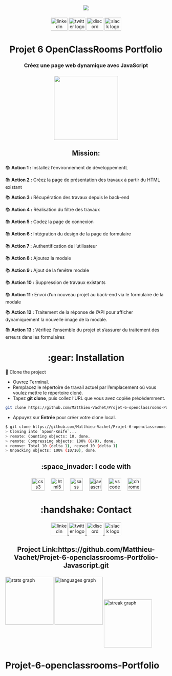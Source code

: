 <div align="center">
  <img src="https://profile-counter.glitch.me/Matthieu-Vachet/count.svg?"  />
</div>

###

<div align="center">
  <a href="www.linkedin.com/in/matthieu-vachet-46b7231b0" target="_blank">
    <img src="https://raw.githubusercontent.com/maurodesouza/profile-readme-generator/master/src/assets/icons/social/linkedin/default.svg" width="52" height="40" alt="linkedin logo"  />
  </a>
  <a href="https://twitter.com/ShinyHunting02" target="_blank">
    <img src="https://raw.githubusercontent.com/maurodesouza/profile-readme-generator/master/src/assets/icons/social/twitter/default.svg" width="52" height="40" alt="twitter logo"  />
  </a>
  <a href="https://discord.com/matthieu_v" target="_blank">
    <img src="https://raw.githubusercontent.com/maurodesouza/profile-readme-generator/master/src/assets/icons/social/discord/default.svg" width="52" height="40" alt="discord logo"  />
  </a>
  <a href="https://app.slack.com/Matthieu Vachet" target="_blank">
    <img src="https://raw.githubusercontent.com/maurodesouza/profile-readme-generator/master/src/assets/icons/social/slack/default.svg" width="52" height="40" alt="slack logo"  />
  </a>
</div>

###

<h1 align="center">Projet 6 OpenClassRooms Portfolio</h1>

###

<h3 align="center">Créez une page web dynamique avec JavaScript</h3>

###

<div align="center">
  <img height="200" src="https://zupimages.net/up/23/36/sl2r.png"  />
</div>

###

<h2 align="center">Mission:</h2>

###

<p>📚 <strong>Action 1 :</strong> Installez l’environnement de développementL</p>
<p>📚 <strong>Action 2 :</strong> Créez la page de présentation des travaux à partir du HTML existant</p>
<p>📚 <strong>Action 3 :</strong> Récupération des travaux depuis le back-end</p>
<p>📚 <strong>Action 4 :</strong> Réalisation du filtre des travaux</p>
<p>📚 <strong>Action 5 :</strong>  Codez la page de connexion</p>
<p>📚 <strong>Action 6 :</strong>  Intégration du design de la page de formulaire</p>
<p>📚 <strong>Action 7 :</strong>  Authentification de l’utilisateur</p>
<p>📚 <strong>Action 8 :</strong>  Ajoutez la modale</p>
<p>📚 <strong>Action 9 :</strong>  Ajout de la fenêtre modale</p>
<p>📚 <strong>Action 10 :</strong>  Suppression de travaux existants</p>
<p>📚 <strong>Action 11 :</strong>  Envoi d’un nouveau projet au back-end via le formulaire de la modale</p>
<p>📚 <strong>Action 12 :</strong>  Traitement de la réponse de l’API pour afficher dynamiquement la nouvelle image de la modale.</p>
<p>📚 <strong>Action 13 :</strong>  Vérifiez l’ensemble du projet et s’assurer du traitement des erreurs dans les formulaires</p>


###

<h1 align="center">:gear: Installation</h1>

:toolbox: Clone the project

- Ouvrez Terminal.
- Remplacez le répertoire de travail actuel par l’emplacement où vous voulez mettre le répertoire cloné.
- Tapez <strong>git clone</strong>, puis collez l’URL que vous avez copiée précédemment.

```bash
git clone https://github.com/Matthieu-Vachet/Projet-6-openclassrooms-Portfolio-Javascript.git
```

- Appuyez sur <strong>Entrée</strong> pour créer votre clone local.

```bash
$ git clone https://github.com/Matthieu-Vachet/Projet-6-openclassrooms-Portfolio-Javascript.git
> Cloning into `Spoon-Knife`...
> remote: Counting objects: 10, done.
> remote: Compressing objects: 100% (8/8), done.
> remove: Total 10 (delta 1), reused 10 (delta 1)
> Unpacking objects: 100% (10/10), done.
``` 

<h2 align="center">:space_invader: I code with</h2>

###

<div align="center">
  <img src="https://cdn.jsdelivr.net/gh/devicons/devicon/icons/css3/css3-original.svg" height="40" alt="css3 logo"  />
  <img width="12" />
  <img src="https://cdn.jsdelivr.net/gh/devicons/devicon/icons/html5/html5-original.svg" height="40" alt="html5 logo"  />
  <img width="12" />
  <img src="https://cdn.jsdelivr.net/gh/devicons/devicon/icons/sass/sass-original.svg" height="40" alt="sass logo"  />
  <img width="12" />
  <img src="https://cdn.jsdelivr.net/gh/devicons/devicon/icons/javascript/javascript-original.svg" height="40" alt="javascript logo"  />
  <img width="12" />
  <img src="https://cdn.jsdelivr.net/gh/devicons/devicon/icons/vscode/vscode-original.svg" height="40" alt="vscode logo"  />
  <img width="12" />
  <img src="https://cdn.jsdelivr.net/gh/devicons/devicon/icons/chrome/chrome-original.svg" height="40" alt="chrome logo"  />
</div>

###

<h1 align="center">:handshake: Contact</h1>

###

<div align="center">
  <a href="www.linkedin.com/in/matthieu-vachet-46b7231b0" target="_blank">
    <img src="https://raw.githubusercontent.com/maurodesouza/profile-readme-generator/master/src/assets/icons/social/linkedin/default.svg" width="52" height="40" alt="linkedin logo"  />
  </a>
  <a href="https://twitter.com/ShinyHunting02" target="_blank">
    <img src="https://raw.githubusercontent.com/maurodesouza/profile-readme-generator/master/src/assets/icons/social/twitter/default.svg" width="52" height="40" alt="twitter logo"  />
  </a>
  <a href="https://discord.com/matthieu_v" target="_blank">
    <img src="https://raw.githubusercontent.com/maurodesouza/profile-readme-generator/master/src/assets/icons/social/discord/default.svg" width="52" height="40" alt="discord logo"  />
  </a>
  <a href="https://app.slack.com/Matthieu Vachet" target="_blank">
    <img src="https://raw.githubusercontent.com/maurodesouza/profile-readme-generator/master/src/assets/icons/social/slack/default.svg" width="52" height="40" alt="slack logo"  />
  </a>
</div>

###

<h2 align="center">Project Link:https://github.com/Matthieu-Vachet/Projet-6-openclassrooms-Portfolio-Javascript.git</h2>

###

<div>
  <img src="https://github-readme-stats.vercel.app/api?username=Matthieu-Vachet&hide_title=false&hide_rank=false&show_icons=true&include_all_commits=true&count_private=true&disable_animations=false&theme=dark&locale=fr&hide_border=false&order=1" height="150" alt="stats graph"  />
  <img src="https://github-readme-stats.vercel.app/api/top-langs?username=Matthieu-Vachet&locale=fr&hide_title=false&layout=compact&card_width=320&langs_count=5&theme=dracula&hide_border=false&order=2" height="150" alt="languages graph"  />
  <img  align="center" src="https://streak-stats.demolab.com?user=Matthieu-Vachet&locale=fr&mode=weekly&theme=dracula&hide_border=false&border_radius=5&order=3" height="150" alt="streak graph"  />
</div>

# Projet-6-openclassrooms-Portfolio